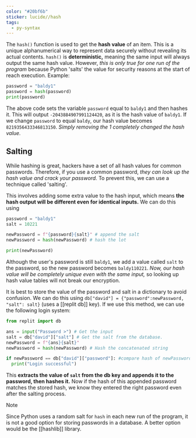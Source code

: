 ```yaml
---
color: "#20bf6b"
sticker: lucide//hash
tags:
  - py-syntax
---
```

The `hash()` function is used to get the **hash value** of an item. This is a unique alphanumerical way to represent data securely without revealing its actual contents. `hash()` is **deterministic,** meaning the same input will always output the same hash value. However, *this is only true for one run of the program* because Python 'salts' the value for security reasons at the start of reach execution. Example:
~~~python
password = "baldy1"
password = hash(password)
print(password)
~~~
The above code sets the variable `password` equal to `baldy1` and then hashes it. This will output `-2043884907991124420`, as it is the hash value of `baldy1`. If we change `password` to equal `baldy`, our hash value becomes `8219356433346813150`. *Simply removing the 1 completely changed the hash value.* 

## Salting
While hashing is great, hackers have a set of all hash values for common passwords. Therefore, if you use a common password, *they can look up the hash value and crack your password.* To prevent this, we can use a technique called 'salting'. 

This involves adding some extra value to the hash input, which means **the hash output will be different even for identical inputs.** We can do this using
~~~python
password = "baldy1"
salt = 10221

newPassword = f"{password}{salt}" # append the salt
newPassword = hash(newPassword) # hash the lot

print(newPassword)
~~~
Although the user's password is still `baldy1`, we add a value called `salt` to the password, so the new password becomes `baldy110221`. *Now, our hash value will be completely unique even with the same input,* so looking up hash value tables will not break our encryption.

It is best to store the value of the password and salt in a dictionary to avoid confusion. We can do this using `db["david"] = {"password":newPassword, "salt": salt}` (uses a [[replit db]] key). If we use this method, we can use the following login system:
~~~python
from replit import db

ans = input("Password >") # Get the input
salt = db["david"]["salt"] # Get the salt from the database.
newPassword = f"{ans}{salt}"
newPassword = hash(newPassword) # Hash the concatenated string

if newPassword == db["david"]["password"]: #compare hash of newPassword to stored hash.
  print("Login successful")
  ~~~
This **extracts the value of `salt` from the db key and appends it to the password, then hashes it.** Now if the hash of this appended password matches the stored hash, we know they entered the right password even after the salting process.

> [!NOTE]
> Since Python uses a random salt for `hash` in each new run of the program, it is not a good option for storing passwords in a database. A better option would be the [[hashlib]] library.

